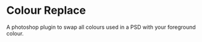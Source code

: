 Colour Replace
==============

A photoshop plugin to swap all colours used in a PSD with your foreground colour.
